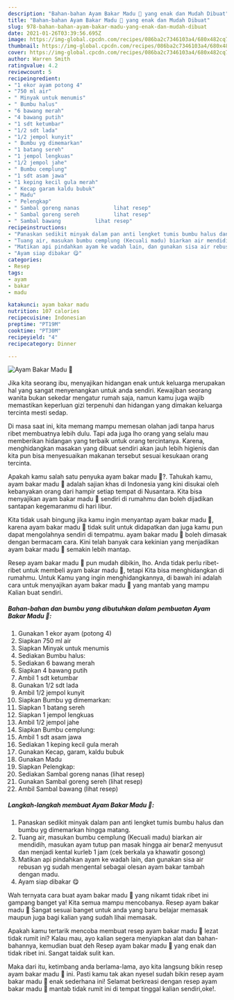 ```yaml
---
description: "Bahan-bahan Ayam Bakar Madu 🍯 yang enak dan Mudah Dibuat"
title: "Bahan-bahan Ayam Bakar Madu 🍯 yang enak dan Mudah Dibuat"
slug: 978-bahan-bahan-ayam-bakar-madu-yang-enak-dan-mudah-dibuat
date: 2021-01-26T03:39:56.695Z
image: https://img-global.cpcdn.com/recipes/086ba2c7346103a4/680x482cq70/ayam-bakar-madu-🍯-foto-resep-utama.jpg
thumbnail: https://img-global.cpcdn.com/recipes/086ba2c7346103a4/680x482cq70/ayam-bakar-madu-🍯-foto-resep-utama.jpg
cover: https://img-global.cpcdn.com/recipes/086ba2c7346103a4/680x482cq70/ayam-bakar-madu-🍯-foto-resep-utama.jpg
author: Warren Smith
ratingvalue: 4.2
reviewcount: 5
recipeingredient:
- "1 ekor ayam potong 4"
- "750 ml air"
- " Minyak untuk menumis"
- " Bumbu halus"
- "6 bawang merah"
- "4 bawang putih"
- "1 sdt ketumbar"
- "1/2 sdt lada"
- "1/2 jempol kunyit"
- " Bumbu yg dimemarkan"
- "1 batang sereh"
- "1 jempol lengkuas"
- "1/2 jempol jahe"
- " Bumbu cemplung"
- "1 sdt asam jawa"
- "1 keping kecil gula merah"
- " Kecap garam kaldu bubuk"
- " Madu"
- " Pelengkap"
- " Sambal goreng nanas           lihat resep"
- " Sambal goreng sereh           lihat resep"
- " Sambal bawang           lihat resep"
recipeinstructions:
- "Panaskan sedikit minyak dalam pan anti lengket tumis bumbu halus dan bumbu yg dimemarkan hingga matang."
- "Tuang air, masukan bumbu cemplung (Kecuali madu) biarkan air mendidih, masukan ayam tutup pan masak hingga air benar2 menyusut dan menjadi kental kurleb 1 jam (cek berkala ya khawatir gosong)"
- "Matikan api pindahkan ayam ke wadah lain, dan gunakan sisa air rebusan yg sudah mengental sebagai olesan ayam bakar tambah dengan madu."
- "Ayam siap dibakar 😋"
categories:
- Resep
tags:
- ayam
- bakar
- madu

katakunci: ayam bakar madu 
nutrition: 107 calories
recipecuisine: Indonesian
preptime: "PT19M"
cooktime: "PT30M"
recipeyield: "4"
recipecategory: Dinner

---
```



![Ayam Bakar Madu 🍯](https://img-global.cpcdn.com/recipes/086ba2c7346103a4/680x482cq70/ayam-bakar-madu-🍯-foto-resep-utama.jpg)

Jika kita seorang ibu, menyajikan hidangan enak untuk keluarga merupakan hal yang sangat menyenangkan untuk anda sendiri. Kewajiban seorang  wanita bukan sekedar mengatur rumah saja, namun kamu juga wajib memastikan keperluan gizi terpenuhi dan hidangan yang dimakan keluarga tercinta mesti sedap.

Di masa  saat ini, kita memang mampu memesan olahan jadi tanpa harus ribet membuatnya lebih dulu. Tapi ada juga lho orang yang selalu mau memberikan hidangan yang terbaik untuk orang tercintanya. Karena, menghidangkan masakan yang dibuat sendiri akan jauh lebih higienis dan kita pun bisa menyesuaikan makanan tersebut sesuai kesukaan orang tercinta. 



Apakah kamu salah satu penyuka ayam bakar madu 🍯?. Tahukah kamu, ayam bakar madu 🍯 adalah sajian khas di Indonesia yang kini disukai oleh kebanyakan orang dari hampir setiap tempat di Nusantara. Kita bisa menyajikan ayam bakar madu 🍯 sendiri di rumahmu dan boleh dijadikan santapan kegemaranmu di hari libur.

Kita tidak usah bingung jika kamu ingin menyantap ayam bakar madu 🍯, karena ayam bakar madu 🍯 tidak sulit untuk didapatkan dan juga kamu pun dapat mengolahnya sendiri di tempatmu. ayam bakar madu 🍯 boleh dimasak dengan bermacam cara. Kini telah banyak cara kekinian yang menjadikan ayam bakar madu 🍯 semakin lebih mantap.

Resep ayam bakar madu 🍯 pun mudah dibikin, lho. Anda tidak perlu ribet-ribet untuk membeli ayam bakar madu 🍯, tetapi Kita bisa menghidangkan di rumahmu. Untuk Kamu yang ingin menghidangkannya, di bawah ini adalah cara untuk menyajikan ayam bakar madu 🍯 yang mantab yang mampu Kalian buat sendiri.

<!--inarticleads1-->

##### Bahan-bahan dan bumbu yang dibutuhkan dalam pembuatan Ayam Bakar Madu 🍯:

1. Gunakan 1 ekor ayam (potong 4)
1. Siapkan 750 ml air
1. Siapkan  Minyak untuk menumis
1. Sediakan  Bumbu halus:
1. Sediakan 6 bawang merah
1. Siapkan 4 bawang putih
1. Ambil 1 sdt ketumbar
1. Gunakan 1/2 sdt lada
1. Ambil 1/2 jempol kunyit
1. Siapkan  Bumbu yg dimemarkan:
1. Siapkan 1 batang sereh
1. Siapkan 1 jempol lengkuas
1. Ambil 1/2 jempol jahe
1. Siapkan  Bumbu cemplung:
1. Ambil 1 sdt asam jawa
1. Sediakan 1 keping kecil gula merah
1. Gunakan  Kecap, garam, kaldu bubuk
1. Gunakan  Madu
1. Siapkan  Pelengkap:
1. Sediakan  Sambal goreng nanas           (lihat resep)
1. Gunakan  Sambal goreng sereh           (lihat resep)
1. Ambil  Sambal bawang           (lihat resep)




<!--inarticleads2-->

##### Langkah-langkah membuat Ayam Bakar Madu 🍯:

1. Panaskan sedikit minyak dalam pan anti lengket tumis bumbu halus dan bumbu yg dimemarkan hingga matang.
1. Tuang air, masukan bumbu cemplung (Kecuali madu) biarkan air mendidih, masukan ayam tutup pan masak hingga air benar2 menyusut dan menjadi kental kurleb 1 jam (cek berkala ya khawatir gosong)
1. Matikan api pindahkan ayam ke wadah lain, dan gunakan sisa air rebusan yg sudah mengental sebagai olesan ayam bakar tambah dengan madu.
1. Ayam siap dibakar 😋




Wah ternyata cara buat ayam bakar madu 🍯 yang nikamt tidak ribet ini gampang banget ya! Kita semua mampu mencobanya. Resep ayam bakar madu 🍯 Sangat sesuai banget untuk anda yang baru belajar memasak maupun juga bagi kalian yang sudah lihai memasak.

Apakah kamu tertarik mencoba membuat resep ayam bakar madu 🍯 lezat tidak rumit ini? Kalau mau, ayo kalian segera menyiapkan alat dan bahan-bahannya, kemudian buat deh Resep ayam bakar madu 🍯 yang enak dan tidak ribet ini. Sangat taidak sulit kan. 

Maka dari itu, ketimbang anda berlama-lama, ayo kita langsung bikin resep ayam bakar madu 🍯 ini. Pasti kamu tak akan nyesel sudah bikin resep ayam bakar madu 🍯 enak sederhana ini! Selamat berkreasi dengan resep ayam bakar madu 🍯 mantab tidak rumit ini di tempat tinggal kalian sendiri,oke!.


